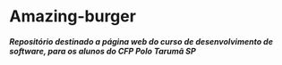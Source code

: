 # Amazing-burger
##### Repositório destinado a página web do curso de desenvolvimento de software, para os alunos do CFP Polo Tarumã SP
